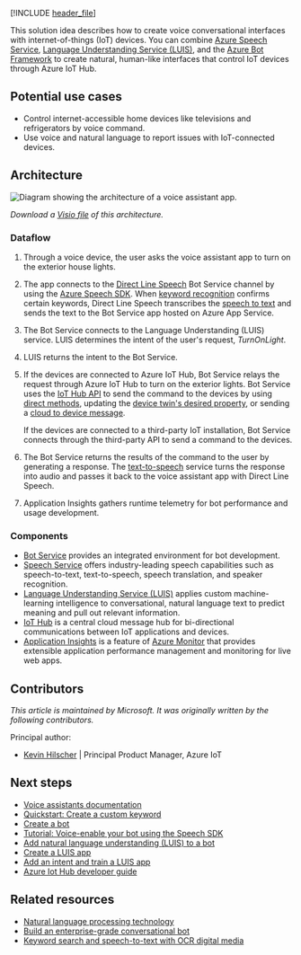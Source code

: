 <!-- cSpell:ignore khilscher -->

[!INCLUDE [header_file](../../../includes/sol-idea-header.md)]

This solution idea describes how to create voice conversational interfaces with internet-of-things (IoT) devices. You can combine [Azure Speech Service](/azure/cognitive-services/speech-service/overview), [Language Understanding Service (LUIS)](/azure/cognitive-services/luis/what-is-luis), and the [Azure Bot Framework](/azure/bot-service/bot-service-overview) to create natural, human-like interfaces that control IoT devices through Azure IoT Hub.

## Potential use cases

- Control internet-accessible home devices like televisions and refrigerators by voice command.
- Use voice and natural language to report issues with IoT-connected devices.

## Architecture

![Diagram showing the architecture of a voice assistant app.](../media/controlling-iot-devices-using-voice-new.png)

*Download a [Visio file](https://arch-center.azureedge.net/controlling-iot-devices-using-voice.vsdx) of this architecture.*

### Dataflow

1. Through a voice device, the user asks the voice assistant app to turn on the exterior house lights.
1. The app connects to the [Direct Line Speech](/azure/cognitive-services/speech-service/direct-line-speech) Bot Service channel by using the [Azure Speech SDK](/azure/cognitive-services/speech-service/speech-sdk). When [keyword recognition](/azure/cognitive-services/speech-service/keyword-recognition-overview) confirms certain keywords, Direct Line Speech transcribes the [speech to text](/azure/cognitive-services/speech-service/speech-to-text) and sends the text to the Bot Service app hosted on Azure App Service.
1. The Bot Service connects to the Language Understanding (LUIS) service. LUIS determines the intent of the user's request, *TurnOnLight*.
1. LUIS returns the intent to the Bot Service.
1. If the devices are connected to Azure IoT Hub, Bot Service relays the request through Azure IoT Hub to turn on the exterior lights. Bot Service uses the [IoT Hub API](/rest/api/iothub) to send the command to the devices by using [direct methods](/azure/iot-hub/iot-hub-devguide-direct-methods), updating the [device twin's desired property](/azure/iot-hub/iot-hub-csharp-csharp-twin-getstarted), or sending a [cloud to device message](/azure/iot-hub/iot-hub-csharp-csharp-c2d).

   If the devices are connected to a third-party IoT installation, Bot Service connects through the third-party API to send a command to the devices. 

1. The Bot Service returns the results of the command to the user by generating a response. The [text-to-speech](/azure/cognitive-services/speech-service/text-to-speech) service turns the response into audio and passes it back to the voice assistant app with Direct Line Speech.
1. Application Insights gathers runtime telemetry for bot performance and usage development.

### Components

- [Bot Service](https://azure.microsoft.com/services/bot-services) provides an integrated environment for bot development.
- [Speech Service](https://azure.microsoft.com/services/cognitive-services/speech-services) offers industry-leading speech capabilities such as speech-to-text, text-to-speech, speech translation, and speaker recognition.
- [Language Understanding Service (LUIS)](https://azure.microsoft.com/services/cognitive-services/conversational-language-understanding) applies custom machine-learning intelligence to conversational, natural language text to predict meaning and pull out relevant information.
- [IoT Hub](https://azure.microsoft.com/services/iot-hub) is a central cloud message hub for bi-directional communications between IoT applications and devices.
- [Application Insights](/azure/azure-monitor/app/app-insights-overview) is a feature of [Azure Monitor](https://azure.microsoft.com/services/monitor) that provides extensible application performance management and monitoring for live web apps. 

## Contributors

*This article is maintained by Microsoft. It was originally written by the following contributors.*

Principal author:

 * [Kevin Hilscher](https://www.linkedin.com/in/kevinhilscher) | Principal Product Manager, Azure IoT

## Next steps

- [Voice assistants documentation](/azure/cognitive-services/speech-service/index-voice-assistants)
- [Quickstart: Create a custom keyword](/azure/cognitive-services/speech-service/custom-keyword-basics)
- [Create a bot](/azure/bot-service/abs-quickstart)
- [Tutorial: Voice-enable your bot using the Speech SDK](/azure/cognitive-services/speech-service/tutorial-voice-enable-your-bot-speech-sdk)
- [Add natural language understanding (LUIS) to a bot](/azure/bot-service/bot-builder-howto-v4-luis)
- [Create a LUIS app](/azure/cognitive-services/luis/luis-how-to-start-new-app)
- [Add an intent and train a LUIS app](/azure/cognitive-services/luis/luis-how-to-add-intents)
- [Azure Iot Hub developer guide](/azure/iot-hub/iot-hub-devguide)

## Related resources

- [Natural language processing technology](../../data-guide/technology-choices/natural-language-processing.yml)
- [Build an enterprise-grade conversational bot](../../ai-ml/architecture/conversational-bot.yml)
- [Keyword search and speech-to-text with OCR digital media](digital-media-speech-text.yml)
